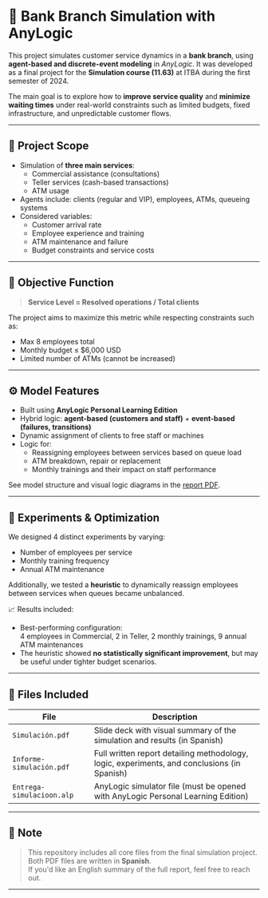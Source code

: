 # 🏦 Bank Branch Simulation with AnyLogic

This project simulates customer service dynamics in a **bank branch**, using **agent-based and discrete-event modeling** in *AnyLogic*. It was developed as a final project for the **Simulation course (11.63)** at ITBA during the first semester of 2024.

The main goal is to explore how to **improve service quality** and **minimize waiting times** under real-world constraints such as limited budgets, fixed infrastructure, and unpredictable customer flows.

---

## 🧩 Project Scope

- Simulation of **three main services**:
  - Commercial assistance (consultations)
  - Teller services (cash-based transactions)
  - ATM usage
- Agents include: clients (regular and VIP), employees, ATMs, queueing systems
- Considered variables:
  - Customer arrival rate
  - Employee experience and training
  - ATM maintenance and failure
  - Budget constraints and service costs

---

## 🎯 Objective Function

> **Service Level = Resolved operations / Total clients**

The project aims to maximize this metric while respecting constraints such as:
- Max 8 employees total
- Monthly budget ≤ $6,000 USD
- Limited number of ATMs (cannot be increased)

---

## ⚙️ Model Features

- Built using **AnyLogic Personal Learning Edition**
- Hybrid logic: **agent-based (customers and staff)** + **event-based (failures, transitions)**
- Dynamic assignment of clients to free staff or machines
- Logic for:
  - Reassigning employees between services based on queue load
  - ATM breakdown, repair or replacement
  - Monthly trainings and their impact on staff performance

See model structure and visual logic diagrams in the [report PDF](./Informe+simulación+-+Grupo+5++-+Banco.pdf).

---

## 🧪 Experiments & Optimization

We designed 4 distinct experiments by varying:
- Number of employees per service
- Monthly training frequency
- Annual ATM maintenance

Additionally, we tested a **heuristic** to dynamically reassign employees between services when queues became unbalanced.

📈 Results included:
- Best-performing configuration:  
  4 employees in Commercial, 2 in Teller, 2 monthly trainings, 9 annual ATM maintenances  
- The heuristic showed **no statistically significant improvement**, but may be useful under tighter budget scenarios.

---

## 📁 Files Included

| File | Description |
|------|-------------|
| `Simulación.pdf` | Slide deck with visual summary of the simulation and results (in Spanish) |
| `Informe-simulación.pdf` | Full written report detailing methodology, logic, experiments, and conclusions (in Spanish) |
| `Entrega-simulacioon.alp` | AnyLogic simulator file (must be opened with AnyLogic Personal Learning Edition) |

---

## 📝 Note

> This repository includes all core files from the final simulation project.  
> Both PDF files are written in **Spanish**.  
> If you'd like an English summary of the full report, feel free to reach out.

---
